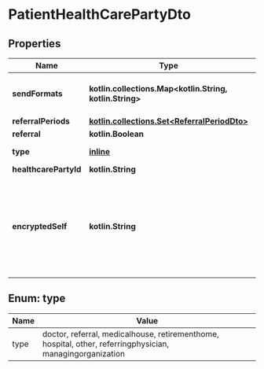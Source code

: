 
# PatientHealthCarePartyDto

## Properties
Name | Type | Description | Notes
------------ | ------------- | ------------- | -------------
**sendFormats** | **kotlin.collections.Map&lt;kotlin.String, kotlin.String&gt;** | Preferred format of exchange for diverse means of communication | 
**referralPeriods** | [**kotlin.collections.Set&lt;ReferralPeriodDto&gt;**](ReferralPeriodDto.md) | Time periods | 
**referral** | **kotlin.Boolean** |  | 
**type** | [**inline**](#TypeEnum) | Type of care/relationship. |  [optional]
**healthcarePartyId** | **kotlin.String** | UUID of the hcp. |  [optional]
**encryptedSelf** | **kotlin.String** | The base64 encoded data of this object, formatted as JSON and encrypted in AES using the random master key from encryptionKeys. |  [optional]


<a name="TypeEnum"></a>
## Enum: type
Name | Value
---- | -----
type | doctor, referral, medicalhouse, retirementhome, hospital, other, referringphysician, managingorganization



